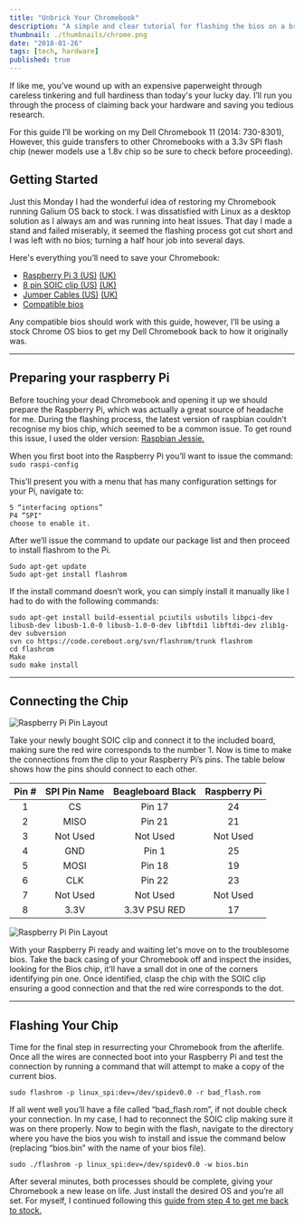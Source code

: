 ```yaml
---
title: "Unbrick Your Chromebook"
description: "A simple and clear tutorial for flashing the bios on a bricked Chromebook. For this demonstration we'll be using a Dell Chromebook 11 2014. "
thumbnail: ./thumbnails/chrome.png
date: "2018-01-26"
tags: [tech, hardware]
published: true
---
```


If like me, you’ve wound up with an expensive paperweight through careless tinkering and full hardiness than today's your lucky day. I’ll run you through the process of claiming back your hardware and saving you tedious research. 

For this guide I’ll be working on my Dell Chromebook 11 (2014: 730-8301), However, this guide transfers to other Chromebooks with a 3.3v SPI flash chip (newer models use a 1.8v chip so be sure to check before proceeding).

## Getting Started

Just this Monday I had the wonderful idea of restoring my Chromebook running Galium OS back to stock. I was dissatisfied with Linux as a desktop solution as I always am and was running into heat issues. That day I made a stand and failed miserably, it seemed the flashing process got cut short and I was left with no bios; turning a half hour job into several days.

Here's everything you’ll need to save your Chromebook:

* <a href="http://amzn.to/2nfN9vr" target="_blank">Raspberry Pi 3 (US)</a> <a href="http://amzn.to/2GjwNKK" target="_blank">(UK)</a>
* <a href="http://amzn.to/2DCIwm2" target="_blank">8 pin SOIC clip (US)</a> <a href="http://amzn.to/2ngv7cf" target="_blank">(UK)</a>
* <a href="http://amzn.to/2DB4eql" target="_blank">Jumper Cables (US)</a> <a href="http://amzn.to/2Ee4tJl" target="_blank">(UK)</a>
* <a href="https://johnlewis.ie/Chromebook-ROMs/shellballs/" target="_blank">Compatible bios</a>

Any compatible bios should work with this guide, however, I’ll be using a stock Chrome OS bios to get my Dell Chromebook back to how it originally was.

---

## Preparing your raspberry Pi

Before touching your dead Chromebook and opening it up we should prepare the Raspberry Pi, which was actually a great source of headache for me. During the flashing process, the latest version of raspbian couldn’t recognise my bios chip, which seemed to be a common issue. To get round this issue, I used the older version: <a href="https://downloads.raspberrypi.org/raspbian_lite/images/raspbian_lite-2017-07-05/" target="_blank">Raspbian Jessie.</a>

When you first boot into the Raspberry Pi you’ll want to issue the command: `sudo raspi-config`

This’ll present you with a menu that has many configuration settings for your Pi, navigate to:

```
5 “interfacing options”
P4 “SPI"
choose to enable it.
```

After we’ll issue the command to update our package list and then proceed to install flashrom to the Pi.

```
Sudo apt-get update
Sudo apt-get install flashrom
```

If the install command doesn’t work, you can simply install it manually like I had to do with the following commands:

```
sudo apt-get install build-essential pciutils usbutils libpci-dev libusb-dev libusb-1.0-0 libusb-1.0-0-dev libftdi1 libftdi-dev zlib1g-dev subversion
svn co https://code.coreboot.org/svn/flashrom/trunk flashrom
cd flashrom
Make
sudo make install
```

---

## Connecting the Chip

![Raspberry Pi Pin Layout](../images/soic-clip.jpg)

Take your newly bought SOIC clip and connect it to the included board, making sure the red wire corresponds to the number 1. Now is time to make the connections from the clip to your Raspberry Pi’s pins. The table below shows how the pins should connect to each other.

| Pin # | SPI Pin Name | Beagleboard Black | Raspberry Pi |
|:---:|:---:|:---:|:---:|
| 1 | CS | Pin 17 | 24 |
| 2 | MISO | Pin 21 | 21 |
| 3 | Not Used | Not Used | Not Used |
| 4 | GND | Pin 1 | 25 |
| 5 | MOSI | Pin 18 | 19 |
| 6 | CLK | Pin 22 | 23 |
| 7 | Not Used | Not Used | Not Used |
| 8 | 3.3V | 3.3V PSU RED | 17 |

![Raspberry Pi Pin Layout](../images/raspi-pin-layout.jpg)

With your Raspberry Pi ready and waiting let's move on to the troublesome bios. Take the back casing of your Chromebook off and inspect the insides, looking for the Bios chip, it’ll have a small dot in one of the corners identifying pin one. Once identified, clasp the chip with the SOIC clip ensuring a good connection and that the red wire corresponds to the dot.

---

## Flashing Your Chip

Time for the final step in resurrecting your Chromebook from the afterlife. Once all the wires are connected boot into your Raspberry Pi and test the connection by running a command that will attempt to make a copy of the current bios.

`sudo flashrom -p linux_spi:dev=/dev/spidev0.0 -r bad_flash.rom`

If all went well you’ll have a file called “bad_flash.rom”, if not double check your connection. In my case, I had to reconnect the SOIC clip making sure it was on there properly. Now to begin with the flash, navigate to the directory where you have the bios you wish to install and issue the command below (replacing “bios.bin” with the name of your bios file).

`sudo ./flashrom -p linux_spi:dev=/dev/spidev0.0 -w bios.bin`

After several minutes, both processes should be complete, giving your Chromebook a new lease on life. Just install the desired OS and you’re all set. For myself, I continued following this <a href="https://docs.google.com/document/d/1Q_5_rTv2CEMgXiAm86IXGOVGBtb8JWXj-zcCPzAEEkQ/edit" target="_blank">guide from step 4 to get me back to stock.</a>
